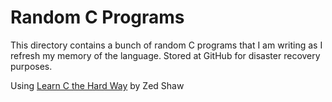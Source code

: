 Random C Programs
==

This directory contains a bunch of random C programs that I am writing
as I refresh my memory of the language. Stored at GitHub for disaster recovery purposes.

Using [Learn C the Hard Way](http://c.learncodethehardway.org) by Zed Shaw

